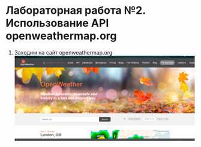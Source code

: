 # Лабораторная работа №2.  Использование API openweathermap.org

1. Заходим на сайт openweathermap.org
![image1](https://github.com/vasiliza2/proga_5_LR2/blob/9234791e352b3509b5c99b88d220b69abbd40f7b/image.png)
